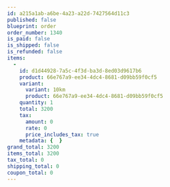 ```yaml
---
id: a215a1ab-a6be-4a23-a22d-7427564d11c3
published: false
blueprint: order
order_number: 1340
is_paid: false
is_shipped: false
is_refunded: false
items:
  -
    id: d1d44928-7a5c-4f3d-ba3d-8ed03d9617b6
    product: 66e767a9-ee34-4dc4-8681-d09bb59f0cf5
    variant:
      variant: 10km
      product: 66e767a9-ee34-4dc4-8681-d09bb59f0cf5
    quantity: 1
    total: 3200
    tax:
      amount: 0
      rate: 0
      price_includes_tax: true
    metadata: {  }
grand_total: 3200
items_total: 3200
tax_total: 0
shipping_total: 0
coupon_total: 0
---
```

